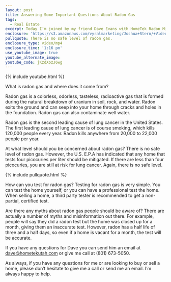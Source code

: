 ```yaml
---
layout: post
title: Answering Some Important Questions About Radon Gas
tags:
  - Real Estate
excerpt: Today I’m joined by my friend Dave Evans with HomeTek Radon Mitigation Services to answer some important questions about radon gas.
enclosure: 'https://s3.amazonaws.com/vyralmarketing/Joshua+Stern/+Videos/2017/May/Salt+Lake+County+Real+Estate+Agent-+Answering+Some+Important+Questions+About+Radon+Gas+(1).mp4'
pullquote: There is no safe level of radon gas.
enclosure_type: video/mp4
enclosure_time: '1:16 pm'
use_youtube_image: true
youtube_alternate_image:
youtube_code: jKzdXozJ6wg
---
```



{% include youtube.html %}

What is radon gas and where does it come from?

Radon gas is a colorless, odorless, tasteless, radioactive gas that is formed during the natural breakdown of uranium in soil, rock, and water. Radon exits the ground and can seep into your home through cracks and holes in the foundation. Radon gas can also contaminate well water.

Radon gas is the second leading cause of lung cancer in the United States. The first leading cause of lung cancer is of course smoking, which kills 120,000 people every year. Radon kills anywhere from 20,000 to 22,000 people per year.

At what level should you be concerned about radon gas? There is no safe level of radon gas. However, the U.S. E.P.A has indicated that any home that tests four picocuries per liter should be mitigated. If there are less than four picocuries, you are still at risk for lung cancer. Again, there is no safe level.

{% include pullquote.html %}

How can you test for radon gas? Testing for radon gas is very simple. You can test the home yourself, or you can have a professional test the home. When selling a home, a third party tester is recommended to get a non-partial, certified test.

Are there any myths about radon gas people should be aware of? There are actually a number of myths and misinformation out there. For example, people will say they did a radon test but the home was closed up for a month, giving them an inaccurate test. However, radon has a half life of three and a half days, so even if a home is vacant for a month, the test will be accurate.

If you have any questions for Dave you can send him an email at dave@hometekutah.com or give me call at (801) 673-5050.

As always, if you have any questions for me or are looking to buy or sell a home, please don’t hesitate to give me a call or send me an email. I’m always happy to help.